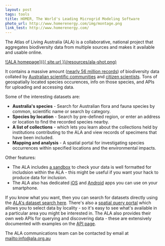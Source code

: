 ```yaml
---
layout: post
tags: tools
title: HOMER, The World's Leading Microgrid Modeling Software
photo_url: http://www.homerenergy.com/img/montage.png
link_test: http://www.homerenergy.com/
---
```


The Atlas of Living Australia (ALA) is a collaborative, national project that aggregates biodiversity data from multiple sources and makes it available and usable online. 

[![ALA homepage]({{ site.url }}/resources/ala-shot.png)](http://www.ala.org.au/ "Atlas of Living Australia homepage")

It contains a massive amount ([nearly 56 million records](http://dashboard.ala.org.au/)) of biodiversity data collated by [Australian scientific communities](http://www.ala.org.au/about-the-atlas/atlas-background/atlas-partners/partner-profiles/) and [citizen scientists](http://www.ala.org.au/get-involved/citizen-science/). Tons of geospatially located species occurences, info on those species, and APIs for uploading and accessing data.

Some of the interesting datasets are:

- **Australia's species** - Search for Australian flora and fauna species by common, scientific name or search by category.
- **Species by location** - Search by pre-defined region, or enter an address or location to find the recorded species nearby.
- **A list of collections** - which lets you learn about the collections held by institutions contributing to the ALA and view records of specimens that have been included.
- **Mapping and analysis** - A spatial portal for investigating species occurrences within specified locations and the environmental impacts.

Other features:

- The ALA includes [a sandbox](http://sandbox.ala.org.au/datacheck/) to check your data is well formatted for includsion within the ALA - this might be useful if you want your hack to produce data for inclusion.
- The ALA also has dedicated [iOS](https://itunes.apple.com/au/app/ozatlas/id509021205) and [Android](https://play.google.com/store/apps/details?id=au.org.ala.mobile.ozatlas) apps you can use on your smartphone.

If you know what you want, then you can search for datasets directly using the [ALA's dataset search here](http://www.ala.org.au/data-sets/). There's also a [spatial query portal](http://spatial.ala.org.au/) which allows you to select data by locality - so it's easy to see what's available in a particular area you might be interested in. The ALA also provides their own web APIs for querying and discovering data - these are extensively documented with examples on the [API page](http://api.ala.org.au/).

The ALA communications team can be contacted by email at <mailto:info@ala.org.au>
